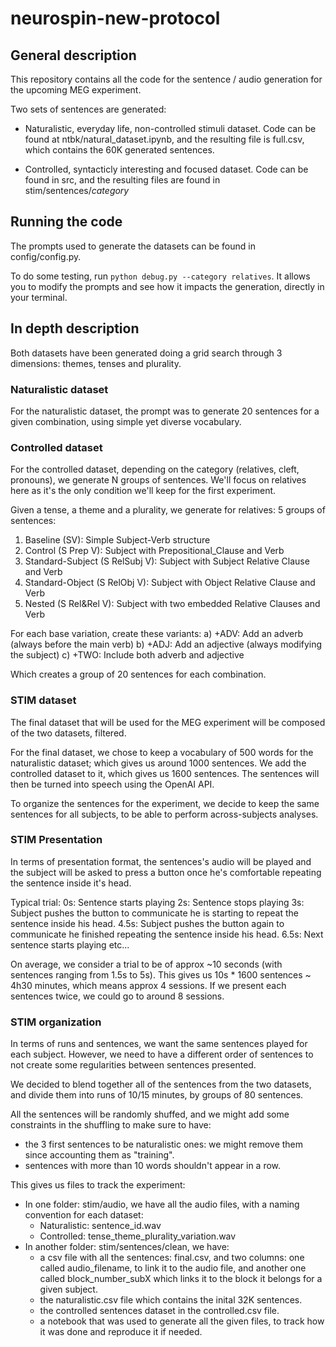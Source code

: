 # neurospin-new-protocol


## General description

This repository contains all the code for the sentence / audio generation for the upcoming MEG experiment.

Two sets of sentences are generated:

- Naturalistic, everyday life, non-controlled stimuli dataset. 
Code can be found at ntbk/natural_dataset.ipynb, and the resulting file is full.csv, which contains the 60K generated sentences.


- Controlled, syntacticly interesting and focused dataset.
Code can be found in src, and the resulting files are found in stim/sentences/*category*

## Running the code

The prompts used to generate the datasets can be found in config/config.py.

To do some testing, run ```python debug.py --category relatives```. It allows you to modify the prompts and see how it impacts the generation, directly in your terminal.

## In depth description

Both datasets have been generated doing a grid search through 3 dimensions: themes, tenses and plurality.

### Naturalistic dataset

For the naturalistic dataset, the prompt was to generate 20 sentences for a given combination, using simple yet diverse vocabulary.

### Controlled dataset

For the controlled dataset, depending on the category (relatives, cleft, pronouns), we generate N groups of sentences. We'll focus on relatives here as it's the only condition we'll keep for the first experiment.

Given a tense, a theme and a plurality, we generate for relatives:
5 groups of sentences:

1) Baseline (SV): Simple Subject-Verb structure
2) Control (S Prep V): Subject with Prepositional_Clause and Verb
3) Standard-Subject (S RelSubj V): Subject with Subject Relative Clause and Verb
4) Standard-Object (S RelObj V): Subject with Object Relative Clause and Verb
5) Nested (S Rel&Rel V): Subject with two embedded Relative Clauses and Verb

For each base variation, create these variants:
a) +ADV: Add an adverb (always before the main verb)
b) +ADJ: Add an adjective (always modifying the subject)
c) +TWO: Include both adverb and adjective

Which creates a group of 20 sentences for each combination.


### STIM dataset

The final dataset that will be used for the MEG experiment will be composed of the two datasets, filtered.

For the final dataset, we chose to keep a vocabulary of 500 words for the naturalistic dataset; which gives us around 1000 sentences.
We add the controlled dataset to it, which gives us 1600 sentences.
The sentences will then be turned into speech using the OpenAI API. 

To organize the sentences for the experiment, we decide to keep the same sentences for all subjects, to be able to perform across-subjects analyses. 

### STIM Presentation
In terms of presentation format, the sentences's audio will be played and the subject will be asked to press a button once he's comfortable repeating the sentence inside it's head. 

Typical trial:
0s: Sentence starts playing
2s: Sentence stops playing
3s: Subject pushes the button to communicate he is starting to repeat the sentence inside his head.
4.5s: Subject pushes the button again to communicate he finished repeating the sentence inside his head.
6.5s: Next sentence starts playing
etc...

On average, we consider a trial to be of approx ~10 seconds (with sentences ranging from 1.5s to 5s).
This gives us 10s * 1600 sentences ~ 4h30 minutes, which means approx 4 sessions. If we present each sentences twice, we could go to around 8 sessions.

### STIM organization

In terms of runs and sentences, we want the same sentences played for each subject.
However, we need to have a different order of sentences to not create some regularities between sentences presented.

We decided to blend together all of the sentences from the two datasets, and divide them into runs of 10/15 minutes, by groups of 80 sentences.

All the sentences will be randomly shuffed, and we might add some constraints in the shuffling to make sure to have:
- the 3 first sentences to be naturalistic ones: we might remove them since accounting them as "training".
- sentences with more than 10 words shouldn't appear in a row. 

This gives us files to track the experiment:
- In one folder: stim/audio, we have all the audio files, with a naming convention for each dataset:
    - Naturalistic: sentence_id.wav
    - Controlled: tense_theme_plurality_variation.wav
- In another folder: stim/sentences/clean, we have:
    - a csv file with all the sentences: final.csv, and two columns: one called audio_filename, to link it to the audio file, and another one called block_number_subX which links it to the block it belongs for a given subject.
    - the naturalistic.csv file which contains the inital 32K sentences.
    - the controlled sentences dataset in the controlled.csv file.
    - a notebook that was used to generate all the given files, to track how it was done and reproduce it if needed.





